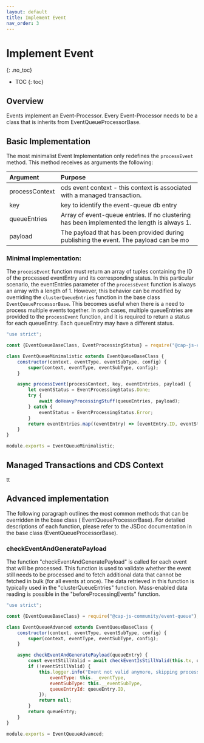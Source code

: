 ```yaml
---
layout: default
title: Implement Event
nav_order: 3
---
```


<!-- prettier-ignore-start -->

# Implement Event

{: .no_toc}
<!-- prettier-ignore-end -->

<!-- prettier-ignore -->

- TOC
  {: toc}

## Overview

Events implement an Event-Processor. Every Event-Processor needs to be a class that is inherits from
EventQueueProcessorBase.

## Basic Implementation

The most minimalist Event Implementation only redefines the `processEvent` method. This method receives as arguments the
following:

| Argument       | Purpose                                                                                     | 
|:---------------|:--------------------------------------------------------------------------------------------|
| processContext | cds event context - this context is associated with a managed transaction.                  |
| key            | key to identify the event-queue db entry                                                    |
| queueEntries   | Array of event-queue entries. If no clustering has been implemented the length is always 1. |
| payload        | The payload that has been provided during publishing the event. The payload can be mo       |

### Minimal implementation:

The `processEvent` function must return an array of tuples containing the ID of the processed eventEntry and its
corresponding status. In this particular scenario, the eventEntries parameter of the `processEvent` function is always
an array with a length of 1. However, this behavior can be modified by overriding the `clusterQueueEntries` function in
the base class `EventQueueProcessorBase`. This becomes useful when there is a need to process multiple events together.
In such cases, multiple queueEntries are provided to the `processEvent` function, and it is required to return a status
for each queueEntry. Each queueEntry may have a different status.

```js
"use strict";

const {EventQueueBaseClass, EventProcessingStatus} = require("@cap-js-community/event-queue");

class EventQueueMinimalistic extends EventQueueBaseClass {
    constructor(context, eventType, eventSubType, config) {
        super(context, eventType, eventSubType, config);
    }

    async processEvent(processContext, key, eventEntries, payload) {
        let eventStatus = EventProcessingStatus.Done;
        try {
            await doHeavyProcessingStuff(queueEntries, payload);
        } catch {
            eventStatus = EventProcessingStatus.Error;
        }
        return eventEntries.map((eventEntry) => [eventEntry.ID, eventStatus]);
    }
}

module.exports = EventQueueMinimalistic;
```

## Managed Transactions and CDS Context

tt

## Advanced implementation

The following paragraph outlines the most common methods that can be overridden in the base class (
EventQueueProcessorBase). For detailed descriptions of each function, please refer to the JSDoc documentation in the
base class (EventQueueProcessorBase).

### checkEventAndGeneratePayload

The function "checkEventAndGeneratePayload" is called for each event that will be processed. This function is used to
validate whether the event still needs to be processed and to fetch additional data that cannot be fetched in bulk (for
all events at once). The data retrieved in this function is typically used in the "clusterQueueEntries" function.
Mass-enabled data reading is possible in the "beforeProcessingEvents" function.

```js
"use strict";

const {EventQueueBaseClass} = require("@cap-js-community/event-queue");

class EventQueueAdvanced extends EventQueueBaseClass {
    constructor(context, eventType, eventSubType, config) {
        super(context, eventType, eventSubType, config);
    }

    async checkEventAndGeneratePayload(queueEntry) {
        const eventStillValid = await checkEventIsStillValid(this.tx, queueEntry.payload);
        if (!eventStillValid) {
            this.logger.info("Event not valid anymore, skipping processing", {
                eventType: this.__eventType,
                eventSubType: this.__eventSubType,
                queueEntryId: queueEntry.ID,
            });
            return null;
        }
        return queueEntry;
    }
}

module.exports = EventQueueAdvanced;
```